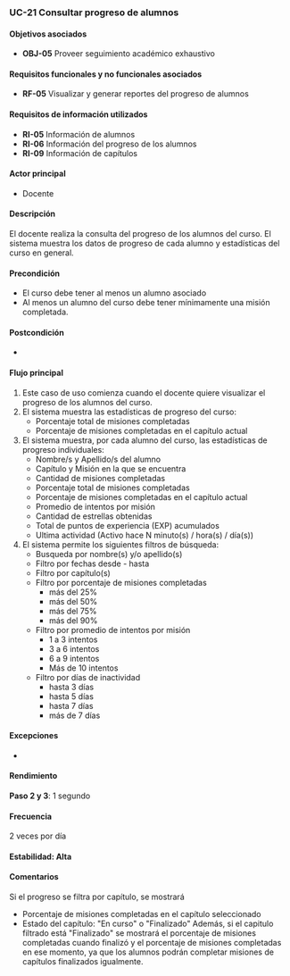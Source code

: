 ### UC-21 Consultar progreso de alumnos

#### Objetivos asociados

- **OBJ-05** Proveer seguimiento académico exhaustivo

#### Requisitos funcionales y no funcionales asociados

- **RF-05** Visualizar y generar reportes del progreso de alumnos

#### Requisitos de información utilizados

- **RI-05** Información de alumnos
- **RI-06** Información del progreso de los alumnos
- **RI-09** Información de capítulos

#### Actor principal

- Docente

#### Descripción

El docente realiza la consulta del progreso de los alumnos del curso. El sistema muestra los datos de progreso de cada alumno y estadísticas del curso en general.

#### Precondición

- El curso debe tener al menos un alumno asociado
- Al menos un alumno del curso debe tener mínimamente una misión completada.

#### Postcondición

-

#### Flujo principal

1. Este caso de uso comienza cuando el docente quiere visualizar el progreso de los alumnos del curso.
2. El sistema muestra las estadísticas de progreso del curso:
   - Porcentaje total de misiones completadas
   - Porcentaje de misiones completadas en el capítulo actual
3. El sistema muestra, por cada alumno del curso, las estadísticas de progreso individuales:
   - Nombre/s y Apellido/s del alumno
   - Capítulo y Misión en la que se encuentra
   - Cantidad de misiones completadas
   - Porcentaje total de misiones completadas
   - Porcentaje de misiones completadas en el capítulo actual
   - Promedio de intentos por misión
   - Cantidad de estrellas obtenidas
   - Total de puntos de experiencia (EXP) acumulados
   - Ultima actividad (Activo hace N minuto(s) / hora(s) / día(s))
4. El sistema permite los siguientes filtros de búsqueda:
   - Busqueda por nombre(s) y/o apellido(s)
   - Filtro por fechas desde - hasta
   - Filtro por capítulo(s)
   - Filtro por porcentaje de misiones completadas
     - más del 25%
     - más del 50%
     - más del 75%
     - más del 90%
   - Filtro por promedio de intentos por misión
     - 1 a 3 intentos
     - 3 a 6 intentos
     - 6 a 9 intentos
     - Más de 10 intentos
   - Filtro por días de inactividad
     - hasta 3 días
     - hasta 5 días
     - hasta 7 días
     - más de 7 días

#### Excepciones

-

#### Rendimiento

**Paso 2 y 3**: 1 segundo

#### Frecuencia

2 veces por día

#### Estabilidad: Alta

#### Comentarios

Si el progreso se filtra por capítulo, se mostrará

- Porcentaje de misiones completadas en el capítulo seleccionado
- Estado del capítulo: "En curso" o "Finalizado"
  Además, si el capitulo filtrado está "Finalizado" se mostrará el porcentaje de misiones completadas cuando finalizó y el porcentaje de misiones completadas en ese momento, ya que los alumnos podrán completar misiones de capítulos finalizados igualmente.
